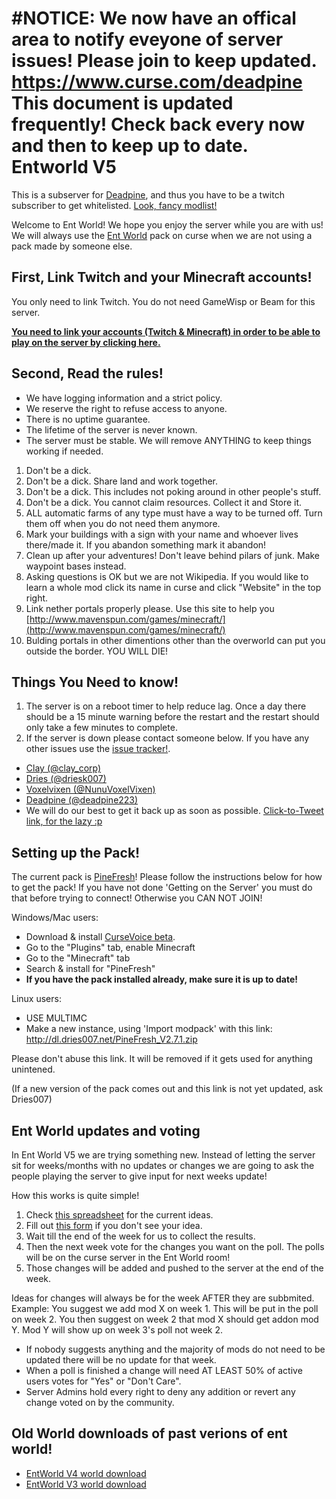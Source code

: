 #NOTICE: We now have an offical area to notify eveyone of server issues! Please join to keep updated. https://www.curse.com/deadpine
**This document is updated frequently! Check back every now and then to keep up to date.**
Entworld V5
=============
This is a subserver for [Deadpine](http://www.twitch.tv/deadpine), and thus you have to be a twitch subscriber to get whitelisted.
[Look, fancy modlist!](/modlist.md)

Welcome to Ent World! We hope you enjoy the server while you are with us! We will always use the [Ent World](http://minecraft.curseforge.com/projects/ent-world) pack on curse when we are not using a pack made by someone else.

First, Link Twitch and your Minecraft accounts!
---------------------

You only need to link Twitch. You do not need GameWisp or Beam for this server.

**[You need to link your accounts (Twitch & Minecraft) in order to be able to play on the server by clicking here.](http://www.doubledoordev.net/?p=linking)**

Second, Read the rules!
---------

- We have logging information and a strict policy.
- We reserve the right to refuse access to anyone.
- There is no uptime guarantee.
- The lifetime of the server is never known.
- The server must be stable. We will remove ANYTHING to keep things working if needed.

1. Don't be a dick.
2. Don't be a dick. Share land and work together.
3. Don't be a dick. This includes not poking around in other people's stuff.
4. Don't be a dick. You cannot claim resources. Collect it and Store it.
5. ALL automatic farms of any type must have a way to be turned off. Turn them off when you do not need them anymore.
6. Mark your buildings with a sign with your name and whoever lives there/made it. If you abandon something mark it abandon!
7. Clean up after your adventures! Don't leave behind pilars of junk. Make waypoint bases instead.
8. Asking questions is OK but we are not Wikipedia. If you would like to learn a whole mod click its name in curse and click "Website" in the top right.
9. Link nether portals properly please. Use this site to help you [http://www.mavenspun.com/games/minecraft/](http://www.mavenspun.com/games/minecraft/) 
10. Bulding portals in other dimentions other than the overworld can put you outside the border. YOU WILL DIE! 

Things You Need to know!
------------------------

1. The server is on a reboot timer to help reduce lag. Once a day there should be a 15 minute warning before the restart and the restart should only take a few minutes to complete.
2. If the server is down please contact someone below. If you have any other issues use the [issue tracker!](https://github.com/Claycorp/EntWorld/issues).
 * [Clay (@clay_corp)](https://twitter.com/Clay_corp) 
 * [Dries (@driesk007) ](https://twitter.com/driesk007) 
 * [Voxelvixen (@NunuVoxelVixen)](https://twitter.com/NunuVoxelVixen) 
 * [Deadpine (@deadpine223)](https://twitter.com/deadpine223)
 * We will do our best to get it back up as soon as possible. [Click-to-Tweet link, for the lazy :p](http://ctt.ec/cqSfe)


Setting up the Pack!
--------

The current pack is [PineFresh](http://minecraft.curseforge.com/projects/pinefresh-1-9?gameCategorySlug=modpacks&projectID=238846)!
Please follow the instructions below for how to get the pack! If you have not done 'Getting on the Server' you must do that before trying to connect! Otherwise you CAN NOT JOIN!


Windows/Mac users: 
- Download & install [CurseVoice beta](http://beta.cursevoice.com/).
- Go to the "Plugins" tab, enable Minecraft
- Go to the "Minecraft" tab
- Search & install for "PineFresh"
- **If you have the pack installed already, make sure it is up to date!**

Linux users:
- USE MULTIMC
- Make a new instance, using 'Import modpack' with this link: http://dl.dries007.net/PineFresh_V2.7.1.zip

Please don't abuse this link. It will be removed if it gets used for anything unintened.

(If a new version of the pack comes out and this link is not yet updated, ask Dries007)

Ent World updates and voting
--------
In Ent World V5 we are trying something new. Instead of letting the server sit for weeks/months with no updates or changes we are going to ask the people playing the server to give input for next weeks update!

How this works is quite simple!
 1. Check [this spreadsheet](https://docs.google.com/spreadsheets/d/1FNnXL8Z0wM3qB5xblRzEtO1PN8vMgHnnvsa1oa3FAX4/edit?usp=sharing) for the current ideas.
 2. Fill out [this form](https://goo.gl/forms/JwHKQw6gP3A3AH5g1) if you don't see your idea.
 3. Wait till the end of the week for us to collect the results.
 4. Then the next week vote for the changes you want on the poll. The polls will be on the curse server in the Ent World room!
 5. Those changes will be added and pushed to the server at the end of the week.

Ideas for changes will always be for the week AFTER they are subbmited. Example: You suggest we add mod X on week 1. This will be put in the poll on week 2. You then suggest on week 2 that mod X should get addon mod Y. Mod Y will show up on week 3's poll not week 2.

- If nobody suggests anything and the majority of mods do not need to be updated there will be no update for that week.
- When a poll is finished a change will need AT LEAST 50% of active users votes for "Yes" or "Don't Care".
- Server Admins hold every right to deny any addition or revert any change voted on by the community.

Old World downloads of past verions of ent world!
--------
- [EntWorld V4 world download](https://dl.dries007.net/EntWorld4_World_v4.2.1.7z)
- [EntWorld V3 world download](https://dl.dries007.net/EntWorld3_World_v3.2.3.7z)
